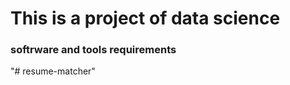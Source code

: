 # This is a project  of data science
### softrware and tools requirements


<!-- 1. [GithubAccount](https://github.com)
2. [vsCOdeIDE](https://code.visualstudio.com) -->


"# resume-matcher" 
